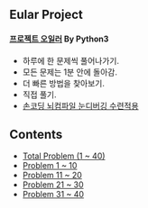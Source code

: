 ## Eular Project
#### [프로젝트 오일러](http://euler.synap.co.kr/) By Python3

- 하루에 한 문제씩 풀어나가기.  
- 모든 문제는 1분 안에 돌아감.  
- 더 빠른 방법을 찾아보기.  
- 직접 풀기.  
- [손코딩 뇌컴파일 눈디버깅 수련적용](https://github.com/DongjunLee/TIL-MAL/blob/master/Code/HandCoding_BrainCompile_EyeDebugging.md)

## Contents

- [Total Problem (1 ~ 40) ](Project%20Euler.ipynb)
- [Problem 1 ~ 10](Project_Euler_Problem_1~10.ipynb)
- [Problem 11 ~ 20](Project_Euler_Problem_11~20.ipynb)
- [Problem 21 ~ 30](Project_Euler_Problem_21~30.ipynb)
- [Problem 31 ~ 40](Project_Euler_Problem_31~40.ipynb)
